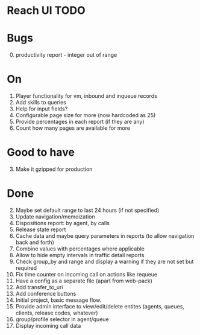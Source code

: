 # Reach UI TODO

# Bugs

0. productivity report - integer out of range

# On

1. Player functionality for vm, inbound and inqueue records
2. Add skills to queries
3. Help for input fields?
4. Configurable page size for more (now hardcoded as 25)
5. Provide percentages in each report (if they are any)
6. Count how many pages are available for more

# Good to have

3. Make it gzipped for production

# Done

2. Maybe set default range to last 24 hours (if not specified)
2. Update navigation/memoization
5. Dispositions report: by agent, by calls
6. Release state report
1. Cache data and maybe query parameters in reports (to allow navigation back and forth)
4. Combine values with percentages where applicable
1. Allow to hide empty intervals in traffic detail reports
2. Check group_by and range and display a warning if they are not set but required
3. Fix time counter on incoming call on actions like requeue
2. Have a config as a separate file (apart from web-pack)
2. Add transfer_to_uri
3. Add conference buttons
1. Initial project, basic message flow.
2. Provide admin interface to view/edit/delete entites (agents, queues, clients, release codes, whatever)
3. group/profile selector in agent/queue
4. Display incoming call data
